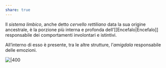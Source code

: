 ```yaml
---
share: true
---
```

Il *sistema limbico*, anche detto *cervello rettiliano* data la sua origine ancestrale, è la porzione più interna e profonda dell’[[Encefalo|Encefalo]] responsabile dei comportamenti involontari e istintivi.

All’interno di esso è presente, tra le altre strutture, l’*amigdala* responsabile delle emozioni.

![|400](2f8f29ba75fff32d6152f09a2bdbeb5f_MD5%201.png)